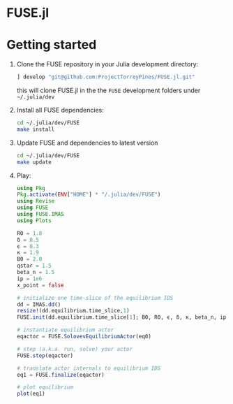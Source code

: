 # FUSE.jl

Getting started
===============

1. Clone the FUSE repository in your Julia development directory:
    ```julia
    ] develop "git@github.com:ProjectTorreyPines/FUSE.jl.git"
    ```
    this will clone FUSE.jl in the the `FUSE` development folders under `~/.julia/dev`
  
2. Install all FUSE dependencies:
    ```bash
    cd ~/.julia/dev/FUSE
    make install
    ```

3. Update FUSE and dependencies to latest version
    ```bash
    cd ~/.julia/dev/FUSE
    make update
    ```

4. Play:

    ```julia
    using Pkg
    Pkg.activate(ENV["HOME"] * "/.julia/dev/FUSE")
    using Revise
    using FUSE
    using FUSE.IMAS
    using Plots
    
    R0 = 1.8
    δ = 0.5
    ϵ = 0.3
    κ = 1.9
    B0 = 2.0
    qstar = 1.5
    beta_n = 1.5
    ip = 1e6
    x_point = false

    # initialize one time-slice of the equilibrium IDS
    dd = IMAS.dd()
    resize!(dd.equilibrium.time_slice,1)
    FUSE.init(dd.equilibrium.time_slice[1]; B0, R0, ϵ, δ, κ, beta_n, ip, x_point)

    # instantiate equilibrium actor
    eqactor = FUSE.SolovevEquilibriumActor(eq0)
    
    # step (a.k.a. run, solve) your actor
    FUSE.step(eqactor)
    
    # translate actor internals to equilibrium IDS
    eq1 = FUSE.finalize(eqactor)
    
    # plot equilibrium
    plot(eq1)
    ```
